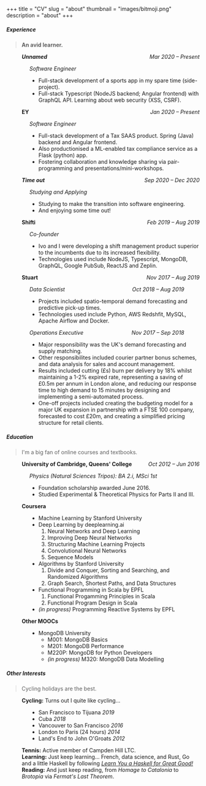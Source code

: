 +++
title = "CV"
slug = "about"
thumbnail = "images/bitmoji.png"
description = "about"
+++

##### Experience

<blockquote><b>An avid learner.</b></blockquote>

<p style="text-align:left;margin-left:40px">
    <b><i>Unnamed</i></b>
    <span style="float:right;">
        <i>Mar 2020 &ndash; Present</i>
    </span>
    <br>
    <div style="margin-left:60px">
        <i>Software Engineer</i>
        <br>
        <ul>
            <li>Full-stack development of a sports app in my spare time (side-project).
            <li>Full-stack Typescript (NodeJS backend; Angular frontend) with GraphQL API. Learning about web security (XSS, CSRF).
        </ul>
    </div>
</p>
<p style="text-align:left;margin-left:40px">
    <b>EY</b>
    <span style="float:right;">
        <i>Jan 2020 &ndash; Present</i>
    </span>
    <br>
    <div style="margin-left:60px">
        <i>Software Engineer</i>
        <br>
        <ul>
            <li>Full-stack development of a Tax SAAS product. Spring (Java) backend and Angular frontend.
            <li>Also productionised a ML-enabled tax compliance service as a Flask (python) app.
            <li>Fostering collaboration and knowledge sharing via pair-programming and presentations/mini-workshops.
        </ul>
    </div>
</p>
<p style="text-align:left;margin-left:40px">
    <b><i>Time out</i></b>
    <span style="float:right;">
        <i>Sep 2020 &ndash; Dec 2020</i>
    </span>
    <br>
    <div style="margin-left:60px">
        <i>Studying and Applying</i>
        <br>
        <ul>
            <li>Studying to make the transition into software engineering.
            <li>And enjoying some time out!
        </ul>
    </div>
</p>
<p style="text-align:left;margin-left:40px">
    <b>Shifti</b>
    <span style="float:right;">
        <i>Feb 2019 &ndash; Aug 2019</i>
    </span>
    <br>
    <div style="margin-left:60px">
        <i>Co-founder</i>
        <br>
        <ul>
            <li>Ivo and I were developing a shift management product superior to the incumbents due to its increased flexibility.
            <li>Technologies used include NodeJS, Typescript, MongoDB, GraphQL, Google PubSub, ReactJS and Zeplin.
        </ul>
    </div>
</p>
<p style="text-align:left;margin-left:40px">
    <b>Stuart</b>
    <span style="float:right;">
        <i>Nov 2017 &ndash; Aug 2019</i>
    </span>
    <br>
    <div style="margin-left:60px">
        <i>Data Scientist</i>
        <span style="float:right;margin-right:40px">
            <i>Oct 2018 &ndash; Aug 2019</i>
        </span>
        <br>
        <ul>
            <li>Projects included spatio-temporal demand forecasting and predictive pick-up times.
            <li>Technologies used include Python, AWS Redshfit, MySQL, Apache Airflow and Docker.
        </ul>
        <i>Operations Executive</i>
        <span style="float:right;margin-right:40px">
            <i>Nov 2017 &ndash; Sep 2018</i>
        </span>
        <br>
        <ul>
            <li>Major responsibility was the UK's demand forecasting and supply matching.
            <li>Other responsibilites included courier partner bonus schemes, and data analysis for sales and account management.
            <li>Results included cutting (£s) burn per delivery by 18% whilst maintaining a 1-2% expired rate, representing a saving of £0.5m per annum in London alone, and reducing our response time to high demand to 15 minutes by designing and implementing a semi-automated process.
            <li>One-off projects included creating the budgeting model for a major UK expansion in partnership with a FTSE 100 company, forecasted to cost £20m, and creating a simplified pricing structure for retail clients.
        </ul>
    </div>
</p>

##### Education

<blockquote>I'm a big fan of online courses and textbooks.</blockquote>

<p style="text-align:left;margin-left:40px">
    <b>University of Cambridge, Queens' College</b>
    <span style="float:right;">
        <i>Oct 2012 &ndash; Jun 2016</i>
    </span>
    <br>
    <div style="margin-left:60px">
        <i>Physics (Natural Sciences Tripos): BA 2.i, MSci 1st</i>
        <br>
        <ul>
            <li>Foundation scholarship awarded June 2016.
            <li>Studied Experimental & Theoretical Physics for Parts II and III.
        </ul>
    </div>
</p>
<p style="text-align:left;margin-left:40px">
    <b>Coursera</b>
    <br>
    <div style="margin-left:60px">
        <ul>
            <li>Machine Learning by Stanford University
            <li>Deep Learning by deeplearning.ai
                <ol>
                    <li>Neural Networks and Deep Learning
                    <li>Improving Deep Neural Networks
                    <li>Structuring Machine Learning Projects
                    <li>Convolutional Neural Networks
                    <li>Sequence Models
                </ol>
            <li>Algorithms by Stanford University
                <ol>
                    <li>Divide and Conquer, Sorting and Searching, and Randomized Algorithms
                    <li>Graph Search, Shortest Paths, and Data Structures
                </ol>
            <li>Functional Programming in Scala by EPFL
                <ol>
                    <li>Functional Progamming Principles in Scala
                    <li>Functional Program Design in Scala
                </ol>
            <li><i>(in progress)</i> Programming Reactive Systems by EPFL
        </ul>
    </div>
</p>
<p style="text-align:left;margin-left:40px">
    <b>Other MOOCs</b>
    <br>
    <div style="margin-left:60px">
        <ul>
            <li>MongoDB University
                <ul>
                    <li>M001: MongoDB Basics
                    <li>M201: MongoDB Performance
                    <li>M220P: MongoDB for Python Developers
                    <li><i>(in progress)</i> M320: MongoDB Data Modelling
                </ul>
        </ul>
    </div>
</p>

##### Other Interests

<blockquote>Cycling holidays are the best.</blockquote>

<p style="text-align:left;margin-left:40px">
    <b>Cycling:</b> Turns out I quite like cycling...
    <div style="margin-left:60px">
        <ul>
            <li>San Francisco to Tijuana <i>2019</i>
            <li>Cuba <i>2018</i>
            <li>Vancouver to San Francisco <i>2016</i>
            <li>London to Paris (24 hours) <i>2014</i>
            <li>Land's End to John O'Groats <i>2012</i>
        </ul>
    </div>
    <div style="margin-left:40px">
        <b>Tennis:</b> Active member of Campden Hill LTC.
        <br>
        <b>Learning:</b> Just keep learning... French, data science, and Rust, Go and a little Haskell by following <a href="http://learnyouahaskell.com/chapters" style="font-weight: normal;"><i>Learn You a Haskell for Great Good!</i></a>
        <br>
        <b>Reading:</b> And just keep reading, from <i>Homage to Catalonia</i> to <i>Brotopia</i> via <i>Fermat's Last Theorem</i>.
    </div>
</p>
